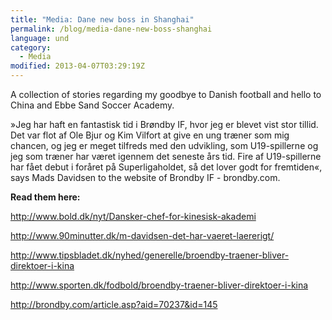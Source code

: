 ```yaml
---
title: "Media: Dane new boss in Shanghai"
permalink: /blog/media-dane-new-boss-shanghai
language: und
category:
  - Media
modified: 2013-04-07T03:29:19Z
---
```


A collection of stories regarding my goodbye to Danish football and hello to China and Ebbe Sand Soccer Academy.

»Jeg har haft en fantastisk tid i Brøndby IF, hvor jeg er blevet vist stor tillid. Det var flot af Ole Bjur og Kim Vilfort at give en ung træner som mig chancen, og jeg er meget tilfreds med den udvikling, som U19-spillerne og jeg som træner har været igennem det seneste års tid. Fire af U19-spillerne har fået debut i foråret på Superligaholdet, så det lover godt for fremtiden«, says Mads Davidsen to the website of Brondby IF - brondby.com.

**Read them here:**

http://www.bold.dk/nyt/Dansker-chef-for-kinesisk-akademi



http://www.90minutter.dk/m-davidsen-det-har-vaeret-laererigt/



http://www.tipsbladet.dk/nyhed/generelle/broendby-traener-bliver-direktoer-i-kina



http://www.sporten.dk/fodbold/broendby-traener-bliver-direktoer-i-kina



http://brondby.com/article.asp?aid=70237&id=145
